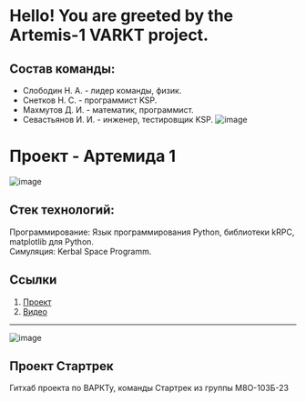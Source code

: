 # Hello! You are greeted by the Artemis-1 VARKT project.
## Состав команды:
* Слободин Н. А. - лидер команды, физик.
* Снетков Н. С. - программист KSP.
* Махмутов Д. И. - математик, программист.
* Севастьянов И. И. - инженер, тестировщик KSP.
![image](https://github.com/Sapfir7/kspprojectartemis1/assets/144842713/2bc5f350-142c-4b60-a981-b7f09c608e76)


# Проект - Артемида 1
![image](https://github.com/Sapfir7/kspprojectartemis1/assets/144842713/7bfa48bf-2e3b-4b5f-98bd-2d3c6c1f7379)

## Стек технологий:
Программирование: Язык программирования Python, библиотеки kRPC, matplotlib для Python.\
Симуляция: Kerbal Space Programm.

## Ссылки
1. [Проект](https://docs.google.com/document/d/1-yv5yPtfazDtHe6zIYF7u_mEH3LCxKSBjGJzVKbRDCI/edit "Тыкни ка")
2. [Видео](https://www.youtube.com/watch?v=1Qn5P07nu88)
------------
![image](https://github.com/Sapfir7/kspprojectartemis1/assets/144842713/10978dec-699e-4073-b33a-856952f00540)


## Проект Стартрек
Гитхаб проекта по ВАРКТу, команды Стартрек из группы М8О-103Б-23











